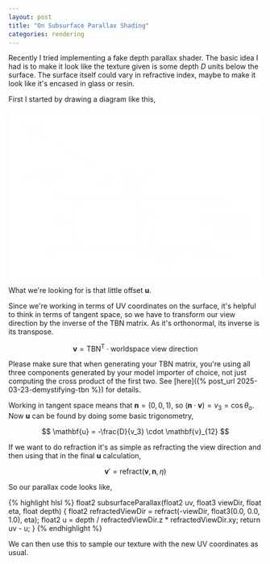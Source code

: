 ```yaml
---
layout: post
title: "On Subsurface Parallax Shading"
categories: rendering
---
```


Recently I tried implementing a fake depth parallax shader. The basic idea I had is to make it look like the texture given is some depth $D$ units below the surface. The surface itself could vary in refractive index, maybe to make it look like it's encased in glass or resin.

First I started by drawing a diagram like this,

<p style="text-align: center;">
	<img src="/assets/img/subsurface_diagram.png" width="600">
</p>

What we're looking for is that little offset $\mathbf{u}$.

Since we're working in terms of UV coordinates on the surface, it's helpful to think in terms of tangent space, so we have to transform our view direction by the inverse of the TBN matrix. As it's orthonormal, its inverse is its transpose.

$$
\mathbf{v} = \text{TBN}^\text{T} \cdot \text{worldspace view direction}
$$

Please make sure that when generating your TBN matrix, you're using all three components generated by your model importer of choice, not just computing the cross product of the first two. See [here]({% post_url 2025-03-23-demystifying-tbn %}) for details.

Working in tangent space means that $\mathbf{n} = (0, 0, 1)$, so $(\mathbf{n} \cdot \mathbf{v}) = v_3 = \cos \theta_o$. Now $\mathbf{u}$ can be found by doing some basic trigonometry,

$$
\mathbf{u} = -\frac{D}{v_3} \cdot \mathbf{v}_{12}
$$

If we want to do refraction it's as simple as refracting the view direction and then using that in the final $\mathbf{u}$ calculation,

$$
\mathbf{v}' = \text{refract}(\mathbf{v}, \mathbf{n}, \eta)
$$

So our parallax code looks like,

{% highlight hlsl %}
float2 subsurfaceParallax(float2 uv, float3 viewDir, float eta, float depth)
{
	float2 refractedViewDir = refract(-viewDir, float3(0.0, 0.0, 1.0), eta);
	float2 u = depth / refractedViewDir.z * refractedViewDir.xy;
	return uv - u;
}
{% endhighlight %}

We can then use this to sample our texture with the new UV coordinates as usual.
